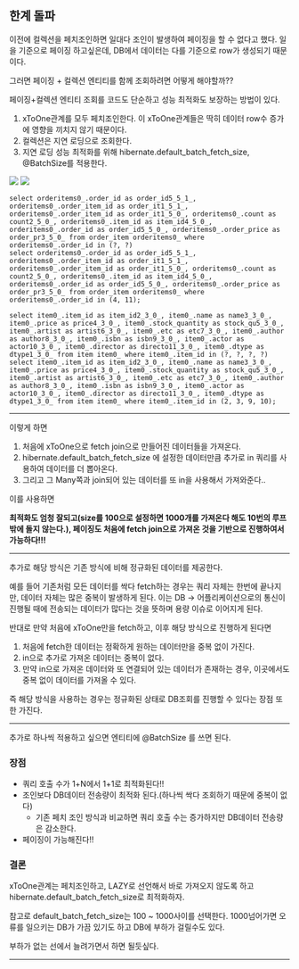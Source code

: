 ## 한계 돌파

이전에 컬렉션을 페치조인하면 일대다 조인이 발생하여 페이징을 할 수 없다고 했다.
일을 기준으로 페이징 하고싶은데, DB에서 데이터는 다를 기준으로 row가 생성되기 때문이다.

그러면 페이징 + 컬렉션 엔티티를 함께 조회하려면 어떻게 해야할까??

페이징+컬렉션 엔티티 조회를 코드도 단순하고 성능 최적화도 보장하는 방법이 있다.

1. xToOne관계를 모두 페치조인한다. 이 xToOne관계들은 딱히 데이터 row수 증가에 영향을 끼치지 않기 때문이다.
2. 컬렉션은 지연 로딩으로 조회한다.
3. 지연 로딩 성능 최적화를 위해 hibernate.default_batch_fetch_size, @BatchSize를 적용한다.

![](https://i.imgur.com/4Pr3egg.png)
![](https://i.imgur.com/hRiLGBT.png)


```
select orderitems0_.order_id as order_id5_5_1_, orderitems0_.order_item_id as order_it1_5_1_, orderitems0_.order_item_id as order_it1_5_0_, orderitems0_.count as count2_5_0_, orderitems0_.item_id as item_id4_5_0_, orderitems0_.order_id as order_id5_5_0_, orderitems0_.order_price as order_pr3_5_0_ from order_item orderitems0_ where orderitems0_.order_id in (?, ?)
select orderitems0_.order_id as order_id5_5_1_, orderitems0_.order_item_id as order_it1_5_1_, orderitems0_.order_item_id as order_it1_5_0_, orderitems0_.count as count2_5_0_, orderitems0_.item_id as item_id4_5_0_, orderitems0_.order_id as order_id5_5_0_, orderitems0_.order_price as order_pr3_5_0_ from order_item orderitems0_ where orderitems0_.order_id in (4, 11);
```


```
select item0_.item_id as item_id2_3_0_, item0_.name as name3_3_0_, item0_.price as price4_3_0_, item0_.stock_quantity as stock_qu5_3_0_, item0_.artist as artist6_3_0_, item0_.etc as etc7_3_0_, item0_.author as author8_3_0_, item0_.isbn as isbn9_3_0_, item0_.actor as actor10_3_0_, item0_.director as directo11_3_0_, item0_.dtype as dtype1_3_0_ from item item0_ where item0_.item_id in (?, ?, ?, ?)
select item0_.item_id as item_id2_3_0_, item0_.name as name3_3_0_, item0_.price as price4_3_0_, item0_.stock_quantity as stock_qu5_3_0_, item0_.artist as artist6_3_0_, item0_.etc as etc7_3_0_, item0_.author as author8_3_0_, item0_.isbn as isbn9_3_0_, item0_.actor as actor10_3_0_, item0_.director as directo11_3_0_, item0_.dtype as dtype1_3_0_ from item item0_ where item0_.item_id in (2, 3, 9, 10);
```



---

이렇게 하면

1. 처음에 xToOne으로 fetch join으로 만들어진 데이터들을 가져온다.
2. hibernate.default_batch_fetch_size 에 설정한 데이터만큼 추가로 in 쿼리를 사용하여 데이터를 더 뽑아온다.
3. 그리고 그 Many쪽과 join되어 있는 데이터를 또 in을 사용해서 가져와준다..

이를 사용하면

**최적화도 엄청 잘되고(size를 100으로 설정하면 1000개를 가져온다 해도 10번의 루프밖에 돌지 않는다.), 페이징도 처음에 fetch join으로 가져온 것을 기반으로 진행하여서 가능하다!!!**

---

추가로 해당 방식은 기존 방식에 비해 정규화된 데이터를 제공한다.

예를 들어 기존처럼 모든 데이터를 싹다 fetch하는 경우는 쿼리 자체는 한번에 끝나지만, 데이터 자체는 많은 중복이 발생하게 된다.
이는 DB -> 어플리케이션으로의 통신이 진행될 때에 전송되는 데이터가 많다는 것을 뜻하며 용량 이슈로 이어지게 된다.

반대로 만약 처음에 xToOne만을 fetch하고, 이후 해당 방식으로 진행하게 된다면
1. 처음에 fetch한 데이터는 정확하게 원하는 데이터만을 중복 없이 가진다.
2. in으로 추가로 가져온 데이터는 중복이 없다.
3. 만약 in으로 가져온 데이터와 또 연결되어 있는 데이터가 존재하는 경우, 이곳에서도 중복 없이 데이터를 가져올 수 있다.

즉 해당 방식을 사용하는 경우는 정규화된 상태로 DB조회를 진행할 수 있다는 장점 또한 가진다.

---

추가로 하나씩 적용하고 싶으면 엔티티에 @BatchSize 를 쓰면 된다.

### 장점
* 쿼리 호출 수가 1+N에서 1+1로 최적화된다!!
* 조인보다 DB데이터 전송량이 최적화 된다.(하나씩 싹다 조회하기 때문에 중복이 없다)
    * 기존 페치 조인 방식과 비교하면 쿼리 호출 수는 증가하지만 DB데이터 전송량은 감소한다.
* 페이징이 가능해진다!!

### 결론
xToOne관계는 페치조인하고, LAZY로 선언해서 바로 가져오지 않도록 하고 hibernate.default_batch_fetch_size로 최적화하자.

참고로 default_batch_fetch_size는 100 ~ 1000사이를 선택한다.
1000넘어가면 오류를 일으키는 DB가 가끔 있기도 하고 DB에 부하가 걸릴수도 있다.

부하가 없는 선에서 늘려가면서 하면 될듯싶다.

---

